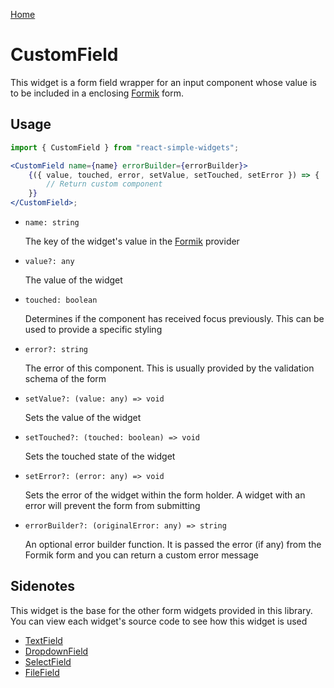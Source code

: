 [Home](../../../README.md)

# CustomField

This widget is a form field wrapper for an input component whose value is to be included in a enclosing [Formik](https://jaredpalmer.com/formik/) form.

## Usage

```jsx
import { CustomField } from "react-simple-widgets";

<CustomField name={name} errorBuilder={errorBuilder}>
    {({ value, touched, error, setValue, setTouched, setError }) => {
        // Return custom component
    }}
</CustomField>;
```

-   `name: string`

    The key of the widget's value in the [Formik](https://jaredpalmer.com/formik/) provider

-   `value?: any`

    The value of the widget

-   `touched: boolean`

    Determines if the component has received focus previously. This can be used to provide a specific styling
    
-   `error?: string`

    The error of this component. This is usually provided by the validation schema of the form

-   `setValue?: (value: any) => void`

    Sets the value of the widget

-   `setTouched?: (touched: boolean) => void`

    Sets the touched state of the widget

-   `setError?: (error: any) => void`

    Sets the error of the widget within the form holder. A widget with an error will prevent the form from submitting
    
-   `errorBuilder?: (originalError: any) => string`

    An optional error builder function. It is passed the error (if any) from the Formik form and you can return a custom error message

## Sidenotes

This widget is the base for the other form widgets provided in this library. You can view each widget's source code to see how this widget is used

-   [TextField](../text-field/text-field.tsx)
-   [DropdownField](../dropdown-field/dropdown-field.tsx)
-   [SelectField](../../../src-old/form/select-field/index.tsx)
-   [FileField](../../../src-old/form/file-field/index.tsx)
